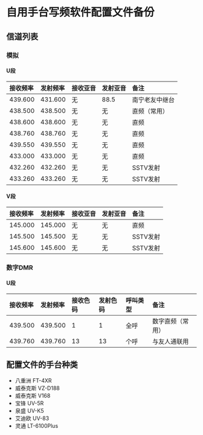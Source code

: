 # 自用手台写频软件配置文件备份

## 信道列表

### 模拟

#### U段

| 接收频率 | 发射频率 | 接收亚音 | 发射亚音 | 备注 |
| :------ | :---- | :------ | :------ | :------ |
| 439.600 | 431.600 | 无 | 88.5 | 南宁老友中继台 |
| 438.500 | 438.500 | 无 | 无 | 直频（常用） |
| 438.600 | 438.600 | 无 | 无 | 直频 |
| 438.760 | 438.760 | 无 | 无 | 直频 |
| 439.550 | 439.550 | 无 | 无 | 直频 |
| 433.000 | 433.000 | 无 | 无 | 直频 |
| 432.260 | 432.260 | 无 | 无 | SSTV发射 |
| 433.260 | 433.260 | 无 | 无 | SSTV发射 |

#### V段

| 接收频率 | 发射频率 | 接收亚音 | 发射亚音 | 备注 |
| :------ | :---- | :------ | :------ | :------ |
| 145.000 | 145.000 | 无 | 无 | 直频 |
| 145.500 | 145.500 | 无 | 无 | SSTV发射 |
| 145.600 | 145.600 | 无 | 无 | SSTV发射 |

### 数字DMR

#### U段

| 接收频率 | 发射频率 | 接收色码 | 发射色码 | 呼叫类型 | 备注 |
| :------ | :---- | :------ | :------ | :------ | :------ |
| 439.500 | 439.500 | 1 | 1 | 全呼 | 数字直频（常用） |
| 439.760 | 439.760 | 13 | 13 | 个呼 | 与友人通联用 |

## 配置文件的手台种类

- 八重洲 FT-4XR
- 威泰克斯 VZ-D188
- 威泰克斯 V168
- 宝锋 UV-5R
- 泉盛 UV-K5
- 艾迪欧 UV-83
- 灵通 LT-6100Plus

